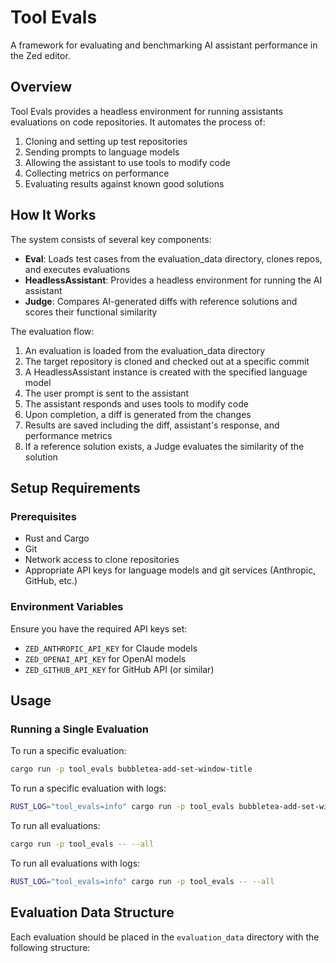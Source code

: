 # Tool Evals

A framework for evaluating and benchmarking AI assistant performance in the Zed editor.

## Overview

Tool Evals provides a headless environment for running assistants evaluations on code repositories. It automates the process of:

1. Cloning and setting up test repositories
2. Sending prompts to language models
3. Allowing the assistant to use tools to modify code
4. Collecting metrics on performance
5. Evaluating results against known good solutions

## How It Works

The system consists of several key components:

- **Eval**: Loads test cases from the evaluation_data directory, clones repos, and executes evaluations
- **HeadlessAssistant**: Provides a headless environment for running the AI assistant
- **Judge**: Compares AI-generated diffs with reference solutions and scores their functional similarity

The evaluation flow:
1. An evaluation is loaded from the evaluation_data directory
2. The target repository is cloned and checked out at a specific commit
3. A HeadlessAssistant instance is created with the specified language model
4. The user prompt is sent to the assistant
5. The assistant responds and uses tools to modify code
6. Upon completion, a diff is generated from the changes
7. Results are saved including the diff, assistant's response, and performance metrics
8. If a reference solution exists, a Judge evaluates the similarity of the solution

## Setup Requirements

### Prerequisites

- Rust and Cargo
- Git
- Network access to clone repositories
- Appropriate API keys for language models and git services (Anthropic, GitHub, etc.)

### Environment Variables

Ensure you have the required API keys set:
- `ZED_ANTHROPIC_API_KEY` for Claude models
- `ZED_OPENAI_API_KEY` for OpenAI models
- `ZED_GITHUB_API_KEY` for GitHub API (or similar)

## Usage

### Running a Single Evaluation

To run a specific evaluation:

```bash
cargo run -p tool_evals bubbletea-add-set-window-title
```

To run a specific evaluation with logs:

```bash
RUST_LOG="tool_evals=info" cargo run -p tool_evals bubbletea-add-set-window-title
```

To run all evaluations:

```bash
cargo run -p tool_evals -- --all
```

To run all evaluations with logs:

```bash
RUST_LOG="tool_evals=info" cargo run -p tool_evals -- --all
```

## Evaluation Data Structure

Each evaluation should be placed in the `evaluation_data` directory with the following structure:
